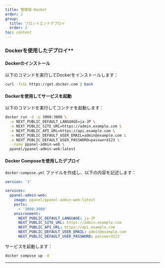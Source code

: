 ```yaml
---
title: 管理端-Docker
order: 2
group: 
  title: フロントエンドデプロイ
  order: 3
toc: content
---
```


### Dockerを使用したデプロイ\*\*

#### Dockerのインストール

以下のコマンドを実行してDockerをインストールします：

```bash
curl -fsSL https://get.docker.com | bash
```

#### Dockerを使用してサービスを起動

以下のコマンドを実行してコンテナを起動します：

```bash
docker run -d -p 3000:3000 \
  -e NEXT_PUBLIC_DEFAULT_LANGUAGE=ja-JP \
  -e NEXT_PUBLIC_SITE_URL=https://admin.example.com \
  -e NEXT_PUBLIC_API_URL=https://api.example.com \
  -e NEXT_PUBLIC_DEFAULT_USER_EMAIL=admin@example.com \
  -e NEXT_PUBLIC_DEFAULT_USER_PASSWORD=password123 \
  --name ppanel-admin-web \
  ppanel/ppanel-admin-web:latest
```

#### Docker Composeを使用したデプロイ

`docker-compose.yml` ファイルを作成し、以下の内容を記述します：

```yaml
version: '3'

services:
  ppanel-admin-web:
    image: ppanel/ppanel-admin-web:latest
    ports:
      - '3000:3000'
    environment:
      NEXT_PUBLIC_DEFAULT_LANGUAGE: ja-JP
      NEXT_PUBLIC_SITE_URL: https://admin.example.com
      NEXT_PUBLIC_API_URL: https://api.example.com
      NEXT_PUBLIC_DEFAULT_USER_EMAIL: admin@example.com
      NEXT_PUBLIC_DEFAULT_USER_PASSWORD: password123
```

サービスを起動します：

```bash
docker compose up -d
```

---

